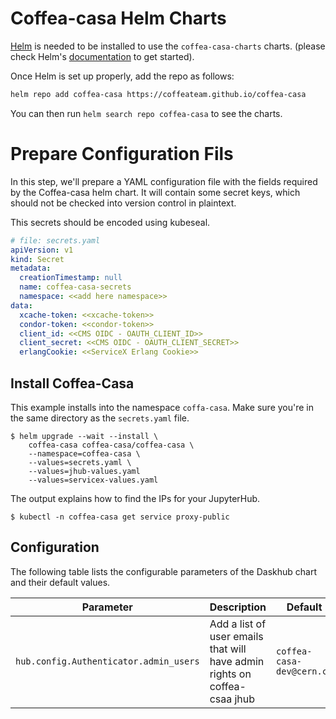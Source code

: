 # Coffea-casa Helm Charts


[Helm](https://helm.sh) is needed to be installed to use the `coffea-casa-charts` charts.
(please check Helm's [documentation](https://helm.sh/docs/) to get started).

Once Helm is set up properly, add the repo as follows:

```sh
helm repo add coffea-casa https://coffeateam.github.io/coffea-casa
```

You can then run `helm search repo coffea-casa` to see the charts.

# Prepare Configuration Fils

In this step, we'll prepare a YAML configuration file with the fields required by the Coffea-casa helm chart. It will contain some secret keys, which should not be checked into version control in plaintext.

This secrets should be encoded using kubeseal.

```yaml
# file: secrets.yaml
apiVersion: v1
kind: Secret
metadata:
  creationTimestamp: null
  name: coffea-casa-secrets
  namespace: <<add here namespace>>
data:
  xcache-token: <<xcache-token>>
  condor-token: <<condor-token>>
  client_id: <<CMS OIDC - OAUTH_CLIENT_ID>>
  client_secret: <<CMS OIDC - OAUTH_CLIENT_SECRET>>
  erlangCookie: <<ServiceX Erlang Cookie>>
```

## Install Coffea-Casa

This example installs into the namespace `coffa-casa`. Make sure you're
in the same directory as the `secrets.yaml` file.

```console
$ helm upgrade --wait --install \
    coffea-casa coffea-casa/coffea-casa \
    --namespace=coffea-casa \
    --values=secrets.yaml \
    --values=jhub-values.yaml
    --values=servicex-values.yaml
```

The output explains how to find the IPs for your JupyterHub.

```console
$ kubectl -n coffea-casa get service proxy-public
```


## Configuration

The following table lists the configurable parameters of the Daskhub chart and their default values.

| Parameter                | Description             | Default        |
| ------------------------ | ----------------------- | -------------- |
| `hub.config.Authenticator.admin_users` | Add a list of user emails that will have admin rights on coffea-csaa jhub | `coffea-casa-dev@cern.ch` |
